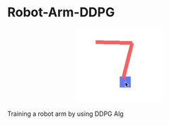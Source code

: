 # Robot-Arm-DDPG

<p align="center">
    <a href="https://github.com/oist/Robot-Arm-DDPG/blob/master/img.png?raw=true" target="_blank">
    <img width="40%" src="https://github.com/oist/Robot-Arm-DDPG/blob/master/img.png" style="max-width:100%;">
    </a>
</p>

Training a robot arm by using DDPG Alg
